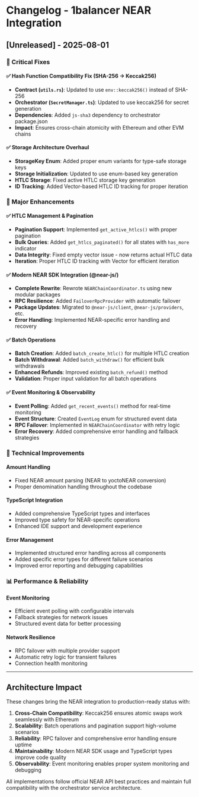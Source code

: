 # Changelog - 1balancer NEAR Integration

## [Unreleased] - 2025-08-01

### 🔴 Critical Fixes

#### ✅ Hash Function Compatibility Fix (SHA-256 → Keccak256)
- **Contract (`utils.rs`)**: Updated to use `env::keccak256()` instead of SHA-256
- **Orchestrator (`SecretManager.ts`)**: Updated to use keccak256 for secret generation
- **Dependencies**: Added `js-sha3` dependency to orchestrator package.json
- **Impact**: Ensures cross-chain atomicity with Ethereum and other EVM chains

#### ✅ Storage Architecture Overhaul
- **StorageKey Enum**: Added proper enum variants for type-safe storage keys
- **Storage Initialization**: Updated to use enum-based key generation
- **HTLC Storage**: Fixed active HTLC storage key generation
- **ID Tracking**: Added Vector-based HTLC ID tracking for proper iteration

### 🚀 Major Enhancements

#### ✅ HTLC Management & Pagination
- **Pagination Support**: Implemented `get_active_htlcs()` with proper pagination
- **Bulk Queries**: Added `get_htlcs_paginated()` for all states with `has_more` indicator
- **Data Integrity**: Fixed empty vector issue - now returns actual HTLC data
- **Iteration**: Proper HTLC ID tracking with Vector for efficient iteration

#### ✅ Modern NEAR SDK Integration (@near-js/)
- **Complete Rewrite**: Rewrote `NEARChainCoordinator.ts` using new modular packages
- **RPC Resilience**: Added `FailoverRpcProvider` with automatic failover
- **Package Updates**: Migrated to `@near-js/client`, `@near-js/providers`, etc.
- **Error Handling**: Implemented NEAR-specific error handling and recovery

#### ✅ Batch Operations
- **Batch Creation**: Added `batch_create_htlc()` for multiple HTLC creation
- **Batch Withdrawal**: Added `batch_withdraw()` for efficient bulk withdrawals
- **Enhanced Refunds**: Improved existing `batch_refund()` method
- **Validation**: Proper input validation for all batch operations

#### ✅ Event Monitoring & Observability
- **Event Polling**: Added `get_recent_events()` method for real-time monitoring
- **Event Structure**: Created `EventLog` enum for structured event data
- **RPC Failover**: Implemented in `NEARChainCoordinator` with retry logic
- **Error Recovery**: Added comprehensive error handling and fallback strategies

### 🔧 Technical Improvements

#### Amount Handling
- Fixed NEAR amount parsing (NEAR to yoctoNEAR conversion)
- Proper denomination handling throughout the codebase

#### TypeScript Integration
- Added comprehensive TypeScript types and interfaces
- Improved type safety for NEAR-specific operations
- Enhanced IDE support and development experience

#### Error Management
- Implemented structured error handling across all components
- Added specific error types for different failure scenarios
- Improved error reporting and debugging capabilities

### 📊 Performance & Reliability

#### Event Monitoring
- Efficient event polling with configurable intervals
- Fallback strategies for network issues
- Structured event data for better processing

#### Network Resilience
- RPC failover with multiple provider support
- Automatic retry logic for transient failures
- Connection health monitoring

---

## Architecture Impact

These changes bring the NEAR integration to production-ready status with:

1. **Cross-Chain Compatibility**: Keccak256 ensures atomic swaps work seamlessly with Ethereum
2. **Scalability**: Batch operations and pagination support high-volume scenarios
3. **Reliability**: RPC failover and comprehensive error handling ensure uptime
4. **Maintainability**: Modern NEAR SDK usage and TypeScript types improve code quality
5. **Observability**: Event monitoring enables proper system monitoring and debugging

All implementations follow official NEAR API best practices and maintain full compatibility with the orchestrator service architecture.